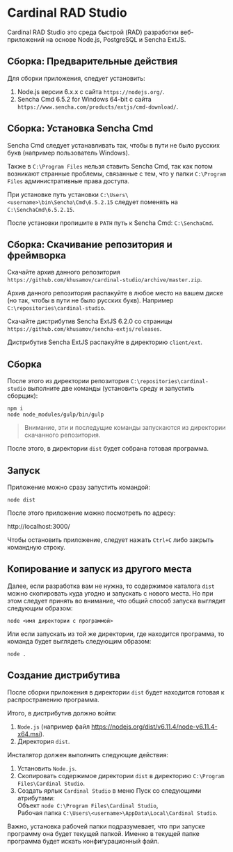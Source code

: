 # Cardinal RAD Studio

Cardinal RAD Studio это среда быстрой (RAD) разработки
веб-приложений на основе Node.js, PostgreSQL и Sencha ExtJS.

Сборка: Предварительные действия
------------------------

Для сборки приложения, следует установить:

1. Node.js версии 6.х.х с сайта `https://nodejs.org/`.
2. Sencha Cmd 6.5.2 for Windows 64-bit с сайта `https://www.sencha.com/products/extjs/cmd-download/`.

Сборка: Установка Sencha Cmd
---------------------

Sencha Cmd следует устанавливать так, чтобы в пути не было русских букв 
(например пользователь Windows). 

Также в `C:\Program Files` нельзя ставить Sencha Cmd, так как потом возникают странные проблемы,
связанные с тем, что у папки `C:\Program Files` административные права доступа.

При установке путь установки `C:\Users\<username>\bin\Sencha\Cmd\6.5.2.15` 
следует поменять на `C:\SenchaCmd\6.5.2.15`.

После установки пропишите в `PATH` путь к Sencha Cmd: `C:\SenchaCmd`.

Сборка: Скачивание репозитория и фреймворка
-------------------------------------------

Скачайте архив данного репозитория 
`https://github.com/khusamov/cardinal-studio/archive/master.zip`.

Архив данного репозитория распакуйте в любое место на вашем диске
(но так, чтобы в пути не было русских букв).
Например `C:\repositories\cardinal-studio`.

Скачайте дистрибутив Sencha ExtJS 6.2.0 со страницы
`https://github.com/khusamov/sencha-extjs/releases`.

Дистрибутив Sencha ExtJS распакуйте в директорию `client/ext`.

Сборка
-------

После этого из директории репозитория `C:\repositories\cardinal-studio`
выполните две команды (установить среду и запустить сборщик):

```
npm i
node node_modules/gulp/bin/gulp
```

> Внимание, эти и последущие команды запускаются из директории скачанного репозитория.

После этого, в директории `dist` будет собрана готовая программа.

Запуск
------

Приложение можно сразу запустить командой:


```
node dist
```

После этого приложение можно посмотреть по адресу:

http://localhost:3000/

Чтобы остановить приложение, следует нажать `Ctrl+C` либо закрыть командную строку.

Копирование и запуск из другого места
-------------------------------------

Далее, если разработка вам не нужна, то содержимое каталога `dist` можно скопировать 
куда угодно и запускать с нового места.
Но при этом следует принять во внимание, что общий способ запуска выглядит следующим образом:

```
node <имя директории с программой>
```

Или если запускать из той же директории, где находится программа, то команда будет выглядеть следующим образом:

```
node .
```


Создание дистрибутива
---------------------

После сборки приложения в директории `dist` будет находится готовая к распространению программа.

Итого, в дистрибутив должно войти:

1. `Node.js` (например файл https://nodejs.org/dist/v6.11.4/node-v6.11.4-x64.msi).
2. Директория `dist`.

Инсталятор должен выполнить следующие действия:

1. Установить `Node.js`.
2. Скопировать содержимое директории `dist` в директорию `C:\Program Files\Cardinal Studio`.
3. Создать ярлык `Cardinal Studio` в меню Пуск со следующими атрибутами:  
   Объект `node C:\Program Files\Cardinal Studio`,  
   Рабочая папка `C:\Users\<username>\AppData\Local\Cardinal Studio`.  

Важно, установка рабочей папки подразумевает, что при запуске программу она будет текущей папкой.
Именно в текущей папке программа будет искать конфигурационный файл. 